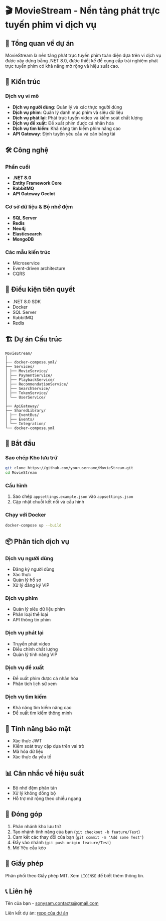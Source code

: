 # 🎬 MovieStream - Nền tảng phát trực tuyến phim vi dịch vụ

## 📝 Tổng quan về dự án

MovieStream là nền tảng phát trực tuyến phim toàn diện dựa trên vi dịch vụ được xây dựng bằng .NET 8.0, được thiết kế để cung cấp trải nghiệm phát trực tuyến phim có khả năng mở rộng và hiệu suất cao.

## 🚀 Kiến trúc

### Dịch vụ vi mô
- **Dịch vụ người dùng**: Quản lý và xác thực người dùng
- **Dịch vụ phim**: Quản lý danh mục phim và siêu dữ liệu
- **Dịch vụ phát lại**: Phát trực tuyến video và kiểm soát chất lượng
- **Dịch vụ đề xuất**: Đề xuất phim được cá nhân hóa
- **Dịch vụ tìm kiếm**: Khả năng tìm kiếm phim nâng cao
- **API Gateway**: Định tuyến yêu cầu và cân bằng tải

## 🛠 Công nghệ

### Phần cuối
- **.NET 8.0**
- **Entity Framework Core**
- **RabbitMQ**
- **API Gateway Ocelot**

### Cơ sở dữ liệu & Bộ nhớ đệm
- **SQL Server**
- **Redis**
- **Neo4j**
- **Elasticsearch**
- **MongoDB**

### Các mẫu kiến ​​trúc
- Microservice
- Event-driven architecture
- CQRS

## 🔧 Điều kiện tiên quyết

- .NET 8.0 SDK
- Docker
- SQL Server
- RabbitMQ
- Redis

## 🏗 Dự án Cấu trúc

```
MovieStream/
│
├── docker-compose.yml/
├── Services/
│ ├── MovieService/
│ ├── PaymentService/
│ ├── PlaybackService/
│ ├── RecommendationService/
│ ├── SearchService/
│ ├── TokenService/
│ └── UserService/
│
├── ApiGateway/
├── SharedLibrary/
│ ├── EventBus/
│ ├── Events/
│ └── Integration/
└── docker-compose.yml
```

## 🚀 Bắt đầu

### Sao chép Kho lưu trữ
```bash
git clone https://github.com/yourusername/MovieStream.git
cd MovieStream
```

### Cấu hình
1. Sao chép `appsettings.example.json` vào `appsettings.json`
2. Cập nhật chuỗi kết nối và cấu hình

### Chạy với Docker
```bash
docker-compose up --build
```

## 📦 Phân tích dịch vụ

### Dịch vụ người dùng
- Đăng ký người dùng
- Xác thực
- Quản lý hồ sơ
- Xử lý đăng ký VIP

### Dịch vụ phim
- Quản lý siêu dữ liệu phim
- Phân loại thể loại
- API thông tin phim

### Dịch vụ phát lại
- Truyền phát video
- Điều chỉnh chất lượng
- Quản lý tính năng VIP

### Dịch vụ đề xuất
- Đề xuất phim được cá nhân hóa
- Phân tích lịch sử xem

### Dịch vụ tìm kiếm
- Khả năng tìm kiếm nâng cao
- Đề xuất tìm kiếm thông minh

## 🔐 Tính năng bảo mật
- Xác thực JWT
- Kiểm soát truy cập dựa trên vai trò
- Mã hóa dữ liệu
- Xác thực đa yếu tố

## 📊 Cân nhắc về hiệu suất
- Bộ nhớ đệm phân tán
- Xử lý không đồng bộ
- Hỗ trợ mở rộng theo chiều ngang

## 🤝 Đóng góp

1. Phân nhánh kho lưu trữ
2. Tạo nhánh tính năng của bạn (`git checkout -b feature/Test`)
3. Cam kết các thay đổi của bạn (`git commit -m 'Add some Test'`)
4. Đẩy vào nhánh (`git push origin feature/Test`)
5. Mở Yêu cầu kéo

## 📄 Giấy phép

Phân phối theo Giấy phép MIT. Xem `LICENSE` để biết thêm thông tin.

## 📞 Liên hệ

Tên của bạn - sonysam.contacts@gmail.com

Liên kết dự án: [repo của dự án](https://github.com/CoderSaiya/BE_MovieStream)
